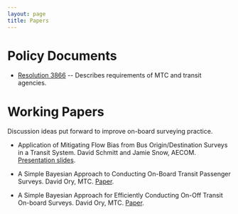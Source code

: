 ```yaml
---
layout: page
title: Papers
---
```


# Policy Documents

* [Resolution 3866](https://mtc.legistar.com/View.ashx?M=F&ID=3866249&GUID=9910CC33-E4BA-4709-BC52-63CAE8A856FB) -- Describes requirements of MTC and transit agencies.

# Working Papers

Discussion ideas put forward to improve on-board surveying practice.

*	Application of Mitigating Flow Bias from Bus Origin/Destination Surveys in a Transit System.  David Schmitt and Jamie Snow, AECOM.  [Presentation slides](http://trbappcon.org/2015conf/presentations/200_2015-05-20%20Planning%20Apps%20-%20Mitigating%20Flow%20Bias%20v3%20051815.pptx).

*	A Simple Bayesian Approach to Conducting On-Board Transit Passenger Surveys.  David Ory, MTC.  [Paper](https://mtcdrive.box.com/bayesian-onboard).

*	A Simple Bayesian Approach for Efficiently Conducting On-Off Transit On-board Surveys.  David Ory, MTC.  [Paper](https://mtcdrive.box.com/bayesian-onoff).